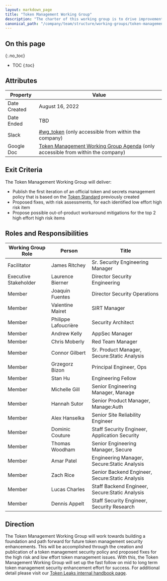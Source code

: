 ```yaml
---
layout: markdown_page
title: "Token Management Working Group"
description: "The charter of this working group is to drive improvements for token management."
canonical_path: "/company/team/structure/working-groups/token-management/"
---
```


## On this page
{:.no_toc}

- TOC
{:toc}

## Attributes

| Property        | Value           |
|-----------------|-----------------|
| Date Created    | August 16, 2022   |
| Date Ended      | TBD  |
| Slack           | [#wg_token]() (only accessible from within the company) |
| Google Doc      | [Token Management Working Group Agenda](https://docs.google.com/document/d/17X-P9vnKDa6WZ6m-0Hxf5aIFkEhmArUN069GgQ-6Dss/edit) (only accessible from within the company) |

## Exit Criteria

The Token Management Working Group will deliver:
* Publish the first iteration of an official token and secrets management policy that is based on the [Token Standard](https://gitlab.com/gitlab-com/gl-security/security-research/cryptographic-standards/-/blob/main/token-standard.md) previously created
* Proposed fixes, with risk assessments, for each identified low effort high risk item
* Propose possible out-of-product workaround mitigations for the top 2 high effort high risk items

## Roles and Responsibilities

| Working Group Role              | Person                | Title                                                        |
|---------------------------------|-----------------------|--------------------------------------------------------------|
| Facilitator                     | James Ritchey        |  Sr. Security Engineering Manager |
| Executive Stakeholder | Laurence Bierner          | Director Security Engineering                         |
| Member         | Joaquin Fuentes   | Director Security Operations           |
| Member         | Valentine Mairet   | SIRT Manager           |
| Member         | Philippe Lafoucrière    | Security Architect           |
| Member         | Andrew Kelly    | AppSec Manager            |
| Member         | Chris Moberly   | Red Team Manager          |
| Member         | Connor Gilbert  | Sr. Product Manager, Secure:Static Analysis |
| Member         | Grzegorz Bizon  | Principal Engineer, Ops   |
| Member         | Stan Hu         | Engineering Fellow        |
| Member         | Michelle Gill   | Senior Engineering Manager, Manage |
| Member         | Hannah Sutor    | Senior Product Manager, Manage:Auth |
| Member         | Alex Hanselka   | Senior Site Reliability Engineer |
| Member         | Dominic Couture | Staff Security Engineer, Application Security |
| Member         | Thomas Woodham  | Senior Engineering Manager, Secure |
| Member         | Amar Patel      | Engineering Manager, Secure:Static Analysis |
| Member         | Zach Rice       | Senior Backend Engineer, Secure:Static Analysis |
| Member         | Lucas Charles   | Staff Backend Engineer, Secure:Static Analysis |
| Member         | Dennis Appelt   | Staff Security Engineer, Security Research |

## Direction
The Token Management Working Group will work towards building a foundation and path forward for future token management security enhancements. This will be accomplished through the creation and publication of a token management security policy and proposed fixes for the high risk and low effort token management issues. With this, the Token Management Working Group will set up the fast follow on mid to long term token management security enhancement effort for success. For additional detail please visit our [Token Leaks internal handbook page](https://internal-handbook.gitlab.io/handbook/engineering/security/token-leaks/).

